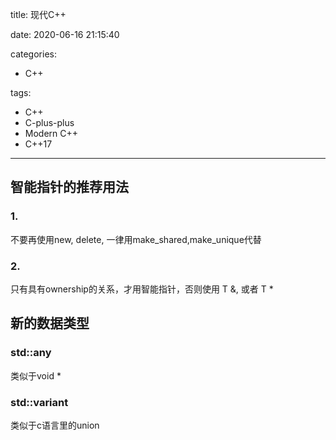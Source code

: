 title: 现代C++

date: 2020-06-16 21:15:40

categories:
- C++

tags:
- C++
- C-plus-plus
- Modern C++
- C++17

---

## 智能指针的推荐用法

### 1.
不要再使用new, delete, 一律用make_shared,make_unique代替

### 2.
只有具有ownership的关系，才用智能指针，否则使用 T &, 或者 T *

<!--more-->

## 新的数据类型

### std::any
类似于void *

### std::variant
类似于c语言里的union
